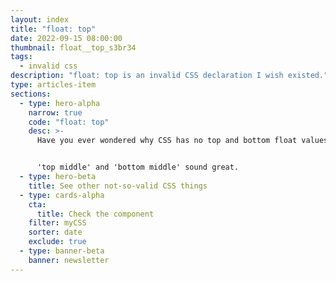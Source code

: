 ```yaml
---
layout: index
title: "float: top"
date: 2022-09-15 08:00:00
thumbnail: float__top_s3br34
tags:
  - invalid css
description: "float: top is an invalid CSS declaration I wish existed."
type: articles-item
sections:
  - type: hero-alpha
    narrow: true
    code: "float: top"
    desc: >-
      Have you ever wondered why CSS has no top and bottom float values?


      'top middle' and 'bottom middle' sound great.
  - type: hero-beta
    title: See other not-so-valid CSS things
  - type: cards-alpha
    cta:
      title: Check the component
    filter: myCSS
    sorter: date
    exclude: true
  - type: banner-beta
    banner: newsletter
---
```

